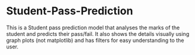 # Student-Pass-Prediction
This is a Student pass prediction model that analyses the marks of the student and predicts their pass/fail. It also shows the details visually using graph plots (not matplotlib) and has filters for easy understanding to the user.
